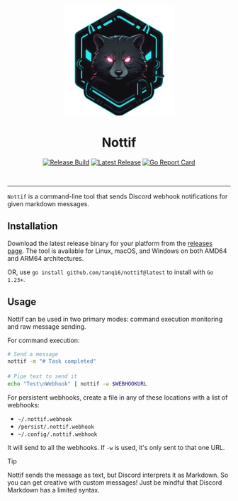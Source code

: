 <p align="center">
  <img src=".github/assets/logo.png" alt="NOTIF Logo" width="250"/>
</p>

<h1 align="center">Nottif</h1>

<p align="center">
  <a href="https://github.com/tanq16/nottif/actions/workflows/release.yml"><img src="https://github.com/tanq16/nottif/actions/workflows/release.yml/badge.svg" alt="Release Build"></a>&nbsp;<a href="https://github.com/tanq16/nottif/releases/latest"><img src="https://img.shields.io/github/v/release/tanq16/nottif" alt="Latest Release"></a>&nbsp;<a href="https://goreportcard.com/report/github.com/tanq16/nottif"><img src="https://goreportcard.com/badge/github.com/tanq16/nottif" alt="Go Report Card"></a>
</p><br>

---

`Nottif` is a command-line tool that sends Discord webhook notifications for given markdown messages.

## Installation

Download the latest release binary for your platform from the [releases page](https://github.com/tanq16/nottif/releases). The tool is available for Linux, macOS, and Windows on both AMD64 and ARM64 architectures.

OR, use `go install github.com/tanq16/nottif@latest` to install with `Go 1.23+`.

## Usage

Nottif can be used in two primary modes: command execution monitoring and raw message sending.

For command execution:

```bash
# Send a message
nottif -m "# Task completed"

# Pipe text to send it
echo "Test\nWebhook" | nottif -w $WEBHOOKURL
```

For persistent webhooks, create a file in any of these locations with a list of webhooks:

- `~/.nottif.webhook`
- `/persist/.nottif.webhook`
- `~/.config/.nottif.webhook`

It will send to all the webhooks. If `-w` is used, it's only sent to that one URL.

> [!TIP]
> Nottif sends the message as text, but Discord interprets it as Markdown. So you can get creative with custom messages! Just be mindful that Discord Markdown has a limited syntax.
